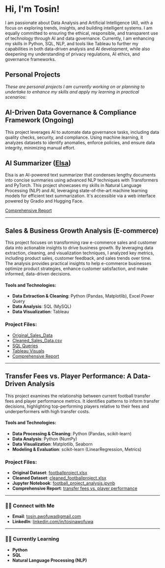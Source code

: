 # Hi, I'm Tosin!

I am passionate about Data Analysis and Artificial Intelligence (AI), with a focus on exploring trends, insights, and building intelligent systems. I am equally committed to ensuring the ethical, responsible, and transparent use of technology through AI and data governance. Currently, I am enhancing my skills in Python, SQL, NLP, and tools like Tableau to further my capabilities in both data-driven analysis and AI development, while also deepening my understanding of privacy regulations, AI ethics, and governance frameworks.

## Personal Projects
*These are personal projects I am currently working on or planning to undertake to enhance my skills and apply my learning in practical scenarios:*

## AI-Driven Data Governance & Compliance Framework (Ongoing)
This project leverages AI to automate data governance tasks, including data quality checks, security, and compliance. Using machine learning, it analyzes datasets to identify anomalies, enforce policies, and ensure data integrity, minimizing manual effort.

## AI Summarizer ([Elsa](https://tosin-e-elsa-summarizer.hf.space))
Elsa is an AI-powered text summarizer that condenses lengthy documents into concise summaries using advanced NLP techniques with Transformers and PyTorch. This project showcases my skills in Natural Language Processing (NLP) and AI, leveraging state-of-the-art machine learning models for efficient text summarization. It's accessible via a web interface powered by Gradio and Hugging Face.

[Comprehensive Report](https://github.com/tosin-e/tosin-e/blob/main/comprehensive-report.md)

---

## Sales & Business Growth Analysis (E-commerce)
This project focuses on transforming raw e-commerce sales and customer data into actionable insights to drive business growth. By leveraging data extraction, cleaning, and visualization techniques, I analyzed key metrics, including product sales, customer feedback, and sales trends over time. The analysis provides practical insights to help e-commerce businesses optimize product strategies, enhance customer satisfaction, and make informed, data-driven decisions.

#### Tools and Technologies:
- **Data Extraction & Cleaning**: Python (Pandas, Matplotlib), Excel Power Query
- **Data Analysis**: SQL (MySQL)
- **Data Visualization**: Tableau

### Project Files:
- [Original_Sales_Data](https://github.com/tosin-e/tosin-e/blob/1526861241b1477ae31de728b9b589392fcb524e/ecommerce_sales_analysis.pdf)
- [Cleaned_Sales_Data.csv](https://github.com/tosin-e/tosin-e/blob/main/Cleaned_Sales_Data.csv)
- [SQL Queries](Sales_Trends_Analysis.sql)
- [Tableau Visuals](https://github.com/tosin-e/tosin-e/blob/main/Visualizations.md)
- [Comprehensive Report](https://github.com/tosin-e/tosin-e/blob/main/sales%20and%20growth%20analysis.md)
  
---

## Transfer Fees vs. Player Performance: A Data-Driven Analysis
This project examines the relationship between current football transfer fees and player performance metrics. It identifies patterns to inform transfer decisions, highlighting top-performing players relative to their fees and underperformers with high transfer costs.

#### Tools and Technologies:
- **Data Processing & Cleaning**: Python (Pandas, scikit-learn)
- **Data Analysis**: Python (NumPy)
- **Data Visualization**: Matplotlib, Seaborn
- **Modeling & Evaluation**: scikit-learn (LinearRegression, Metrics)

### Project Files:
- **Original Dataset**: [footballproject.xlsx](https://github.com/tosin-e/tosin-e/blob/main/footballproject.xlsx)
- **Cleaned Dataset**: [cleaned_footballproject.xlsx](https://github.com/tosin-e/tosin-e/blob/main/cleaned_footballproject.xlsx)
- **Jupyter Notebook**: [football_project_analysis.ipynb](football_project_analysis.ipynb)
- **Comprehensive Report**: [transfer fees vs. player performance](https://github.com/tosin-e/tosin-e/blob/main/Transfer%20Fees%20vs.%20Player%20Performance.md)

---

### 🤳🏼 Connect with Me
- **Email**: [tosin.awofuwa@gmail.com](mailto:tosin.awofuwa@gmail.com)
- **LinkedIn**: [linkedin.com/in/tosinawofuwa](http://linkedin.com/in/tosinawofuwa)

---

### 👩‍💻 Currently Learning
- **Python**
- **SQL**
- **Natural Language Processing (NLP)**
